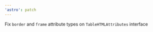 ```yaml
---
'astro': patch
---
```


Fix `border` and `frame` attribute types on `TableHTMLAttributes` interface

